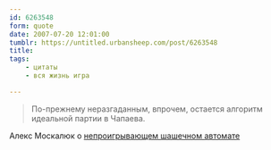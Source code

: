 ```yaml
---
id: 6263548
form: quote
date: 2007-07-20 12:01:00
tumblr: https://untitled.urbansheep.com/post/6263548
title: 
tags:
    - цитаты
    - вся жизнь игра

---
```


<blockquote>
По-прежнему неразгаданным, впрочем, остается алгоритм идеальной партии в Чапаева.
</blockquote>

Алекс Москалюк о <a href="http://alexmoskalyuk.livejournal.com/658257.html">непроигрывающем шашечном автомате</a>
